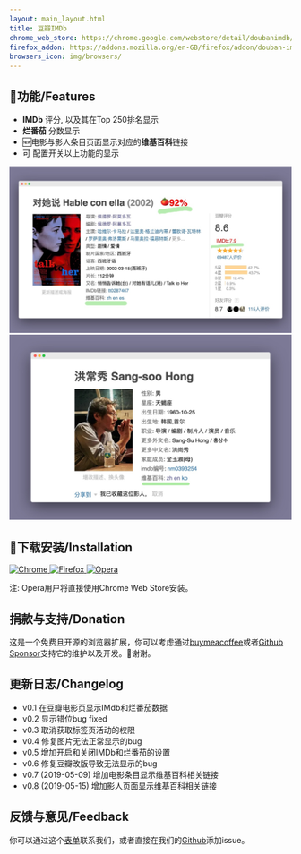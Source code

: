 ```yaml
---
layout: main_layout.html
title: 豆瓣IMDb
chrome_web_store: https://chrome.google.com/webstore/detail/doubanimdb/nfibbjnhkbjlgjaojglmmibdjicidini
firefox_addon: https://addons.mozilla.org/en-GB/firefox/addon/douban-imdb/
browsers_icon: img/browsers/
---
```


## 🌟功能/Features

* **IMDb** 评分, 以及其在Top 250排名显示
* **烂番茄** 分数显示
* 🆕电影与影人条目页面显示对应的**维基百科**链接
* 可    配置开关以上功能的显示

<img src="img/almodovar.jpg" alt="《对她说》" title="阿莫多瓦的作品《对她说》在豆瓣电影" class="grow"/>

<img src="img/hong.jpg" alt="洪尚秀" title="韩国电影导演洪尚秀在豆瓣电影影人页面" class="mv4 grow" />

## 🔧下载安装/Installation

<section id="download-section" class="flex flex-column flex-row-ns items-center items-start-ns">
    <a href="{{chrome_web_store}}" target="_blank" class="mr4-ns grow">
        <img src="{{browsers_icon}}chrome_128x128.png" alt="Chrome" />
    </a>
    <a href="{{firefox_addon}}" target="_blank"  class="mr4-ns grow">
        <img src="{{browsers_icon}}firefox_128x128.png" alt="Firefox" />
    </a>
    <a href="{{chrome_web_store}}" target="_blank" class="grow">
        <img src="{{browsers_icon}}opera_128x128.png" alt="Opera" />
    </a>
</section>

注: Opera用户将直接使用Chrome Web Store安装。

## 捐款与支持/Donation

这是一个免费且开源的浏览器扩展，你可以考虑通过[buymeacoffee](https://www.buymeacoffee.com/YB5xwrn)或者[Github Sponsor](https://github.com/sponsors/lisongx/)支持它的维护以及开发。🤗谢谢。

## 更新日志/Changelog

* v0.1 在豆瓣电影页显示IMdb和烂番茄数据
* v0.2 显示错位bug fixed
* v0.3 取消获取标签页活动的权限
* v0.4 修复图片无法正常显示的bug
* v0.5 增加开启和关闭IMDb和烂番茄的设置
* v0.6 修复豆瓣改版导致无法显示的bug
* v0.7 (2019-05-09) 增加电影条目显示维基百科相关链接
* v0.8 (2019-05-15) 增加影人页面显示维基百科相关链接

## 反馈与意见/Feedback

你可以通过这个[表单](https://jinshuju.net/f/3hBRzr)联系我们，或者直接在我们的[Github](https://github.com/lisongx/doubanIMDb/issues)添加issue。

